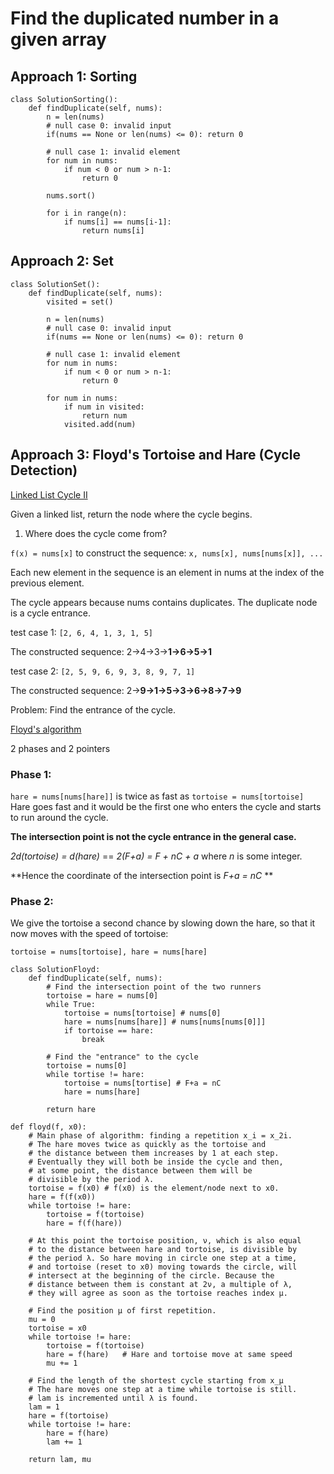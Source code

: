 # Find the duplicated number in a given array

## Approach 1: Sorting 

```
class SolutionSorting():
    def findDuplicate(self, nums):
        n = len(nums)
        # null case 0: invalid input
        if(nums == None or len(nums) <= 0): return 0

        # null case 1: invalid element
        for num in nums:
            if num < 0 or num > n-1:
                return 0

        nums.sort()

        for i in range(n):
            if nums[i] == nums[i-1]:
                return nums[i]
```

## Approach 2: Set

```
class SolutionSet():
    def findDuplicate(self, nums):
        visited = set()

        n = len(nums)
        # null case 0: invalid input
        if(nums == None or len(nums) <= 0): return 0

        # null case 1: invalid element
        for num in nums:
            if num < 0 or num > n-1:
                return 0

        for num in nums:
            if num in visited:
                return num
            visited.add(num)
```

## Approach 3: Floyd's Tortoise and Hare (Cycle Detection) 

[Linked List Cycle II](https://leetcode.com/problems/linked-list-cycle-ii/solution/)

Given a linked list, return the node where the cycle begins. 

1. Where does the cycle come from?

`f(x) = nums[x]` to construct the sequence: `x, nums[x], nums[nums[x]], ...`

Each new element in the sequence is an element in nums at the index of the previous element. 

The cycle appears because nums contains duplicates. The duplicate node is a cycle entrance. 

test case 1: `[2, 6, 4, 1, 3, 1, 5]` 

The constructed sequence: 2->4->3->**1->6->5->1**

test case 2: `[2, 5, 9, 6, 9, 3, 8, 9, 7, 1]`

The constructed sequence: 2->**9->1->5->3->6->8->7->9**

Problem: Find the entrance of the cycle. 

[Floyd's algorithm](https://en.wikipedia.org/wiki/Cycle_detection#Floyd.27s_Tortoise_and_Hare)

2 phases and 2 pointers

### Phase 1:

`hare = nums[nums[hare]]` is twice as fast as `tortoise = nums[tortoise]`
Hare goes fast and it would be the first one who enters the cycle and starts to run around the cycle. 

**The intersection point is not the cycle entrance in the general case.**

*2d(tortoise) = d(hare)* == *2(F+a) = F + nC + a* where *n* is some integer. 

**Hence the coordinate of the intersection point is *F+a = nC* **

### Phase 2: 

We give the tortoise a second chance by slowing down the hare, so that it now moves with the speed of tortoise:

`tortoise = nums[tortoise], hare = nums[hare]`

```
class SolutionFloyd:
    def findDuplicate(self, nums):
        # Find the intersection point of the two runners
        tortoise = hare = nums[0]
        while True:
            tortoise = nums[tortoise] # nums[0]
            hare = nums[nums[hare]] # nums[nums[nums[0]]]
            if tortoise == hare:
                break
        
        # Find the "entrance" to the cycle
        tortoise = nums[0]
        while tortise != hare:
            tortoise = nums[tortise] # F+a = nC 
            hare = nums[hare]

        return hare
```


```
def floyd(f, x0):
    # Main phase of algorithm: finding a repetition x_i = x_2i.
    # The hare moves twice as quickly as the tortoise and
    # the distance between them increases by 1 at each step.
    # Eventually they will both be inside the cycle and then,
    # at some point, the distance between them will be
    # divisible by the period λ.
    tortoise = f(x0) # f(x0) is the element/node next to x0.
    hare = f(f(x0))
    while tortoise != hare:
        tortoise = f(tortoise)
        hare = f(f(hare))
  
    # At this point the tortoise position, ν, which is also equal
    # to the distance between hare and tortoise, is divisible by
    # the period λ. So hare moving in circle one step at a time, 
    # and tortoise (reset to x0) moving towards the circle, will 
    # intersect at the beginning of the circle. Because the 
    # distance between them is constant at 2ν, a multiple of λ,
    # they will agree as soon as the tortoise reaches index μ.

    # Find the position μ of first repetition.    
    mu = 0
    tortoise = x0
    while tortoise != hare:
        tortoise = f(tortoise)
        hare = f(hare)   # Hare and tortoise move at same speed
        mu += 1
 
    # Find the length of the shortest cycle starting from x_μ
    # The hare moves one step at a time while tortoise is still.
    # lam is incremented until λ is found.
    lam = 1
    hare = f(tortoise)
    while tortoise != hare:
        hare = f(hare)
        lam += 1
 
    return lam, mu
```






